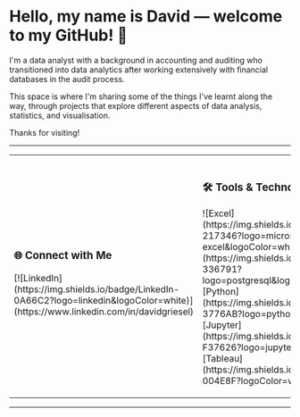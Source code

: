 # Hello, my name is David — welcome to my GitHub! 👋

I'm a data analyst with a background in accounting and auditing who transitioned into data analytics after working extensively with financial databases in the audit process.

This space is where I'm sharing some of the things I've learnt along the way, through projects that explore different aspects of data analysis, statistics, and visualisation.

Thanks for visiting!

<hr>

<table>
  <tr>
    <td align="left" width="33%">
      <h3>🌐 Connect with Me</h3>
      [![LinkedIn](https://img.shields.io/badge/LinkedIn-0A66C2?logo=linkedin&logoColor=white)](https://www.linkedin.com/in/davidgriesel)
    </td>
    <td align="left" width="33%">
      <h3>🛠️ Tools & Technologies</h3>
      ![Excel](https://img.shields.io/badge/Excel-217346?logo=microsoft-excel&logoColor=white)
      ![PostgreSQL](https://img.shields.io/badge/PostgreSQL-336791?logo=postgresql&logoColor=white)
      ![Python](https://img.shields.io/badge/Python-3776AB?logo=python&logoColor=white)
      ![Jupyter](https://img.shields.io/badge/Jupyter-F37626?logo=jupyter&logoColor=white)
      ![Tableau](https://img.shields.io/badge/Tableau-004E8F?logoColor=white)
    </td>
    <td align="left" width="33%">
      <h3>🧠 Key Skills</h3>
      ![Data Cleaning](https://img.shields.io/badge/Data%20Cleaning-4CAF50)
      ![Data Preparation](https://img.shields.io/badge/Data%20Preparation-2196F3)
      ![Data Manipulation](https://img.shields.io/badge/Data%20Manipulation-FFC107)
      ![Data Analysis](https://img.shields.io/badge/Data%20Analysis-9C27B0)
      ![Statistical Analysis](https://img.shields.io/badge/Statistical%20Analysis-673AB7)
      ![Forecasting](https://img.shields.io/badge/Forecasting-FF5722)
      ![Data Visualization](https://img.shields.io/badge/Data%20Visualization-03A9F4)
      ![Reporting](https://img.shields.io/badge/Reporting-795548)
      ![Storytelling](https://img.shields.io/badge/Storytelling-607D8B)
    </td>
  </tr>
</table>

<hr>

<!---
davidgriesel/davidgriesel is a ✨ special ✨ repository because its `README.md` (this file) appears on your GitHub profile.
You can click the Preview link to take a look at your changes.
--->
